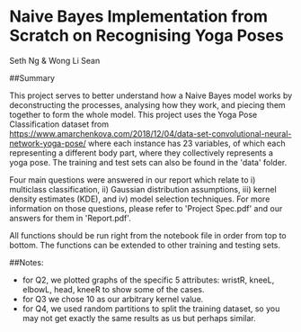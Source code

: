 # Naive Bayes Implementation from Scratch on Recognising Yoga Poses
Seth Ng & Wong Li Sean

##Summary

This project serves to better understand how a Naive Bayes model works by deconstructing the processes, analysing how they work, and piecing them together to form the whole model. This project uses the Yoga Pose Classification dataset from https://www.amarchenkova.com/2018/12/04/data-set-convolutional-neural-network-yoga-pose/ where each instance has 23 variables, of which each representing a different body part, where they collectively represents a yoga pose. The training and test sets can also be found in the 'data' folder.

Four main questions were answered in our report which relate to i) multiclass classification, ii) Gaussian distribution assumptions, iii) kernel density estimates (KDE), and iv) model selection techniques. For more information on those questions, please refer to 'Project Spec.pdf' and our answers for them in 'Report.pdf'.

All functions should be run right from the notebook file in order from top to bottom. The functions can be extended to other training and testing sets.

##Notes:
- for Q2, we plotted graphs of the specific 5 attributes: wristR, kneeL, elbowL, head, kneeR to show some of the cases.
- for Q3 we chose 10 as our arbitrary kernel value.
- for Q4, we used random partitions to split the training dataset, so you may not get exactly the same results as us but perhaps similar.
